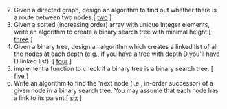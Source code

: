 2.  Given a directed graph, design an algorithm to find out whether there is a route between two nodes.[ [two][102] ]
3.  Given a sorted (increasing order) array with unique integer elements, write an algorithm to create a binary search tree with minimal height.[ [three][103] ]
4.  Given a binary tree, design an algorithm which creates a linked list of all the nodes at each depth (e.g., if you have a tree with depth D,you'll have D linked list). [ [four][104] ]
5.  implement a function to check if a binary tree is a binary search tree. [ [five][105] ] 
6.  Write an algorithm to find the 'next'node (i.e., in-order successor) of a given node in a binary search tree. You may assume that each node has a link to its parent.[ [six][106] ]
    
[102]:https://github.com/inadram/CrackingCode/tree/master/src/main/dataStructures/TreesAndGraphs/Two
[103]:https://github.com/inadram/CrackingCode/tree/master/src/main/dataStructures/TreesAndGraphs/Three
[104]:https://github.com/inadram/CrackingCode/tree/master/src/main/dataStructures/TreesAndGraphs/Four
[105]:https://github.com/inadram/CrackingCode/tree/master/src/main/dataStructures/TreesAndGraphs/Five
[106]:https://github.com/inadram/CrackingCode/tree/master/src/main/dataStructures/TreesAndGraphs/Six
